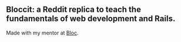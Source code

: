 ## Bloccit: a Reddit replica to teach the fundamentals of web development and Rails.

Made with my mentor at [Bloc](http://bloc.io).
